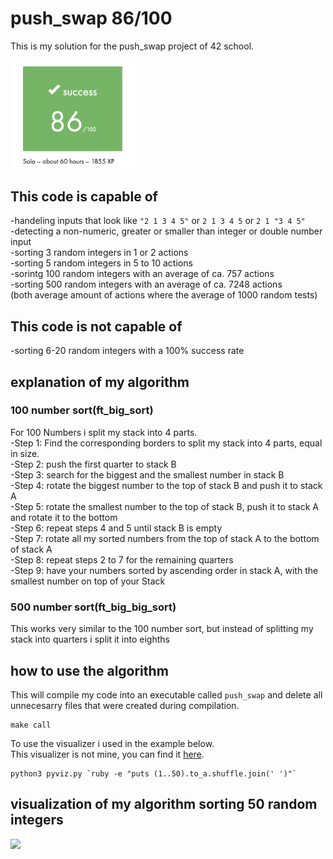 # push_swap 86/100
This is my solution for the push_swap project of 42 school.<br>
<br>
<img src="images/result.png" width="200"/><br>

## This code is capable of
-handeling inputs that look like `"2 1 3 4 5"` or `2 1 3 4 5` or `2 1 "3 4 5"`<br>
-detecting a non-numeric, greater or smaller than integer or double number input<br>
-sorting 3 random integers in 1 or 2 actions<br>
-sorting 5 random integers in 5 to 10 actions<br>
-sorintg 100 random integers with an average of ca. 757 actions<br>
-sorting 500 random integers with an average of ca. 7248 actions<br>
(both average amount of actions where the average of 1000 random tests)<br>

## This code is not capable of
-sorting 6-20 random integers with a 100% success rate

## explanation of my algorithm

### 100 number sort(ft_big_sort)
For 100 Numbers i split my stack into 4 parts.<br>
-Step 1: Find the corresponding borders to split my stack into 4 parts, equal in size.<br>
-Step 2: push the first quarter to stack B<br>
-Step 3: search for the biggest and the smallest number in stack B<br>
-Step 4: rotate the biggest number to the top of stack B and push it to stack A<br>
-Step 5: rotate the smallest number to the top of stack B, push it to stack A and rotate it to the bottom<br>
-Step 6: repeat steps 4 and 5 until stack B is empty<br>
-Step 7: rotate all my sorted numbers from the top of stack A to the bottom of stack A<br>
-Step 8: repeat steps 2 to 7 for the remaining quarters<br>
-Step 9: have your numbers sorted by ascending order in stack A, with the smallest number on top of your Stack<br>

### 500 number sort(ft_big_big_sort)
This works very similar to the 100 number sort, but instead of splitting my stack into quarters i split it into eighths
## how to use the algorithm
This will compile my code into an executable called `push_swap` and delete all unnecesarry files that were created during compilation.<br>

```
make call
```

To use the visualizer i used in the example below.<br>
This visualizer is not mine, you can find it [here](https://github.com/o-reo/push_swap_visualizer "github.com/o-reo/push_swap_visualizer").

```
python3 pyviz.py `ruby -e "puts (1..50).to_a.shuffle.join(' ')"`
```

## visualization of my algorithm sorting 50 random integers
<img src="images/example.gif"/><br>
